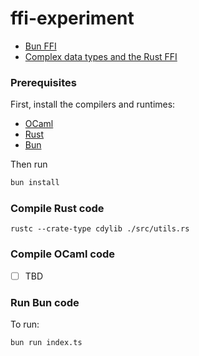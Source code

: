 # ffi-experiment

- [Bun FFI](https://bun.sh/docs/api/ffi)
- [Complex data types and the Rust FFI](https://kmdouglass.github.io/posts/complex-data-types-and-the-rust-ffi/)

### Prerequisites

First, install the compilers and runtimes:

- [OCaml](https://ocaml.org/install)
- [Rust](https://www.rust-lang.org/tools/install)
- [Bun](https://bun.sh/docs/installation)

Then run

```bash
bun install
```

### Compile Rust code

```
rustc --crate-type cdylib ./src/utils.rs
```

### Compile OCaml code

- [ ] TBD

### Run Bun code

To run:

```bash
bun run index.ts
```
